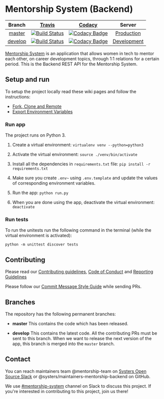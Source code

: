 # Mentorship System (Backend)

| Branch | [Travis](https://travis-ci.org/) | [Codacy](https://www.codacy.com/) | Server |
| :---: | :---: | :---: | :---: |
| [master](https://github.com/systers/mentorship-backend/tree/master) | [![Build Status](https://travis-ci.org/systers/mentorship-backend.svg?branch=master)](https://travis-ci.org/systers/mentorship-backend) | [![Codacy Badge](https://api.codacy.com/project/badge/Grade/5181ca06835045d1aea78fdd30fc37d9?branch=master)](https://www.codacy.com/app/systers/mentorship-backend) | [Production](http://systers-mentorship.eu-central-1.elasticbeanstalk.com/) |
| [develop](https://github.com/systers/mentorship-backend/tree/develop) | [![Build Status](https://travis-ci.org/systers/mentorship-backend.svg?branch=develop)](https://travis-ci.org/systers/mentorship-backend) | [![Codacy Badge](https://api.codacy.com/project/badge/Grade/5181ca06835045d1aea78fdd30fc37d9?branch=develop)](https://www.codacy.com/app/systers/mentorship-backend) | [Development](http://systers-mentorship-dev.eu-central-1.elasticbeanstalk.com/) |

[Mentorship System](https://github.com/systers/mentorship-backend) is an application that allows women in tech to mentor each other, on career development topics, through 1:1 relations for a certain period.
This is the Backend REST API for the Mentorship System.

## Setup and run

To setup the project locally read these wiki pages and follow the instructions:

 - [Fork, Clone and Remote](https://github.com/systers/mentorship-backend/wiki/Fork%2C-Clone-%26-Remote)
 - [Export Environment Variables](https://github.com/systers/mentorship-backend/wiki/Environment-Variables)

### Run app

The project runs on Python 3.

1. Create a virtual environment:
`virtualenv venv --python=python3`

2. Activate the virtual environment:
`source ./venv/bin/activate`

3. Install all the dependencies in `requirements.txt` file:
`pip install -r requirements.txt`

4. Make sure you create `.env~` using `.env.template` and update the values of corresponding environment variables.

5. Run the app:
`python run.py`

6. When you are done using the app, deactivate the virtual environment:
`deactivate`

### Run tests

To run the unitests run the following command in the terminal (while the virtual environment is activated):

`python -m unittest discover tests`

## Contributing

Please read our [Contributing guidelines](https://github.com/systers/mentorship-backend/blob/develop/.github/CONTRIBUTING.md), [Code of Conduct](http://systers.io/code-of-conduct) and [Reporting Guidelines](http://systers.io/reporting-guidelines)

Please follow our [Commit Message Style Guide](https://github.com/systers/mentorship-backend/wiki/Commit-Message-Style-Guide) while sending PRs.

## Branches

The repository has the following permanent branches:

 * **master** This contains the code which has been released.

 * **develop** This contains the latest code. All the contributing PRs must be sent to this branch. When we want to release the next version of the app, this branch is merged into the `master` branch.

## Contact

You can reach maintainers team @mentorship-team on [Systers Open Source Slack](http://systers.io/slack-systers-opensource/) or @systers/maintainers-mentorship-backend on GitHub.

We use [#mentorship-system](https://systers-opensource.slack.com/messages/CAE8QK41L/) channel on Slack to discuss this project. If you're interested in contributing to this project, join us there!

